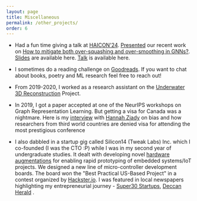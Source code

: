 ```yaml
---
layout: page
title: Miscellaneous
permalink: /other_projects/
order: 6
---
```


* Had a fun time giving a talk at [HAICON'24](https://haicon24.de). [Presented](https://adarshmj.github.io/assets/haiconpresentation.jpeg) our recent work on [How to mitigate both over-squashing and over-smoothing in GNNs?](https://arxiv.org/pdf/2404.04612v1). [Slides](https://docs.google.com/presentation/d/1ePhopveXDyZ2o-P2sdoSHXnofouhgC8D4vu8qGei8mY/edit?usp=sharing) are available here. [Talk](https://eventlab.regasus.de/online/afterRegistrationPeriod) is available here.

* I sometimes do a reading challenge on [Goodreads](https://www.goodreads.com/user/show/145296740-adarsh). If you want to chat about books, poetry and ML research feel free to reach out!

* From 2019-2020, I worked as a research assistant on the [Underwater 3D Reconstruction](https://cevi.co.in/projects/sponsored/dst-dp) Project.

  
* In 2019, I got a paper accepted at one of the NeurIPS workshops on Graph Representation Learning. But getting a visa for Canada was a nightmare. Here is my [interview](https://edition.cnn.com/2019/11/13/tech/ai-conference-african-academics/index.html) with [Hannah Ziady](https://x.com/hannaziady?s=20) on bias and how researchers from third world countries are denied visa for attending the most prestigious conference

* I also dabbled in a startup gig called Silicon14 (Tweak Labs) Inc. which I co-founded (I was the CTO :P) while I was in my second year of undergraduate studies. It dealt with developing novel [hardware augmentations](https://xlr8community.github.io/) for enabling rapid prototyping of embedded systems/IoT projects. We designed a new line of micro-controller development boards. The board won the "Best Practical US-Based Project" in a contest organized by [Hackster.io](https://www.hackster.io/adarshmj/accexlron-a-rapid-prototyping-board-5d86c3). I was featured in local newspapers highlighting my entrepreneurial journey -  [Super30 Startups](https://timesnext.com/samar-am-and-adarsh-jamandani-startup-silicon14/), [Deccan Herald](https://www.deccanherald.com/content/649025/city-youth-bring-tech-solutions.html) .

